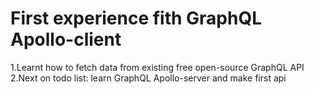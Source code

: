 # First experience fith GraphQL Apollo-client

1.Learnt how to fetch data from existing free open-source GraphQL API
2.Next on todo list: learn GraphQL Apollo-server and make first api

